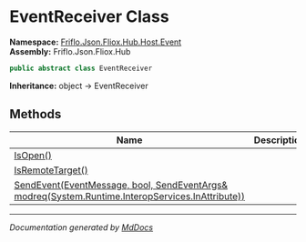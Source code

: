 ﻿<!--  
  <auto-generated>   
    The contents of this file were generated by a tool.  
    Changes to this file may be list if the file is regenerated  
  </auto-generated>   
-->

# EventReceiver Class

**Namespace:** [Friflo.Json.Fliox.Hub.Host.Event](../index.md)  
**Assembly:** Friflo.Json.Fliox.Hub

```csharp
public abstract class EventReceiver
```

**Inheritance:** object → EventReceiver

## Methods

| Name                                                                                                                     | Description |
| ------------------------------------------------------------------------------------------------------------------------ | ----------- |
| [IsOpen()](methods/IsOpen.md)                                                                                            |             |
| [IsRemoteTarget()](methods/IsRemoteTarget.md)                                                                            |             |
| [SendEvent(EventMessage, bool, SendEventArgs& modreq(System.Runtime.InteropServices.InAttribute))](methods/SendEvent.md) |             |

___

*Documentation generated by [MdDocs](https://github.com/ap0llo/mddocs)*
